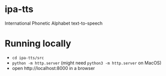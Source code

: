 # ipa-tts
International Phonetic Alphabet text-to-speech

# Running locally
- `cd ipa-tts/src`
- `python -m http.server` (might need `python3 -m http.server` on MacOS)
- open http://localhost:8000 in a browser
